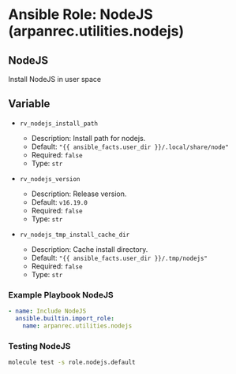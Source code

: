 # Ansible Role: NodeJS (arpanrec.utilities.nodejs)

## NodeJS

Install NodeJS in user space

## Variable

- `rv_nodejs_install_path`

  - Description: Install path for nodejs.
  - Default: `"{{ ansible_facts.user_dir }}/.local/share/node"`
  - Required: `false`
  - Type: `str`

- `rv_nodejs_version`

  - Description: Release version.
  - Default: `v16.19.0`
  - Required: `false`
  - Type: `str`

- `rv_nodejs_tmp_install_cache_dir`
  - Description: Cache install directory.
  - Default: `"{{ ansible_facts.user_dir }}/.tmp/nodejs"`
  - Required: `false`
  - Type: `str`

### Example Playbook NodeJS

```yaml
- name: Include NodeJS
  ansible.builtin.import_role:
    name: arpanrec.utilities.nodejs
```

### Testing NodeJS

```bash
molecule test -s role.nodejs.default
```
